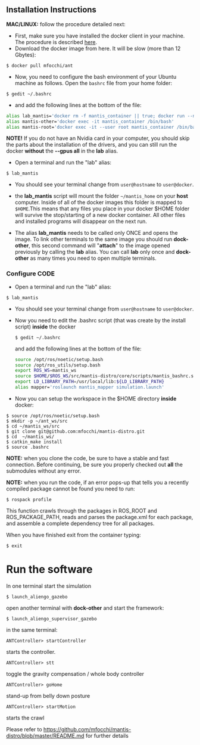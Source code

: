 ## Installation Instructions

**MAC/LINUX:** follow the procedure detailed next:

-  First, make sure you have installed the docker client in your machine. The procedure is described  [here](https://github.com/mfocchi/lab-docker/blob/master/install_docker.md).
-  Download the docker image from here. It will be slow (more than 12 Gbytes): 

```
$ docker pull mfocchi/ant
```

- Now, you need to configure the bash environment of your Ubuntu machine as follows. Open the `bashrc` file from your home folder:


```
$ gedit ~/.bashrc
```
-  and add the following lines at the bottom of the file:

```bash
alias lab_mantis='docker rm -f mantis_container || true; docker run --name mantis_container --gpus all  --user $(id -u):$(id -g)  --workdir="/home/$USER" --volume="/etc/group:/etc/group:ro"   --volume="/etc/shadow:/etc/shadow:ro"  --volume="/etc/passwd:/etc/passwd:ro" --device=/dev/dri:/dev/dri  -e "QT_X11_NO_MITSHM=1" --network=host --hostname=docker -it  --volume "/tmp/.X11-unix:/tmp/.X11-unix:rw" --volume $HOME/mantis_home:$HOME --env=HOME --env=USER  --privileged  -e SHELL --env="DISPLAY=$DISPLAY" --shm-size 2g --rm  --entrypoint /bin/bash mfocchi/ant'
alias mantis-other='docker exec -it mantis_container /bin/bash'
alias mantis-root='docker exec -it --user root mantis_container /bin/bash'
```

**NOTE!** If you do not have an Nvidia card in your computer, you should skip the parts about the installation of the drivers, and you can still run the docker **without** the **--gpus all** in the **lab** alias.

- Open a terminal and run the "lab" alias:

```
$ lab_mantis
```

- You should see your terminal change from `user@hostname` to `user@docker`. 

-  the **lab_mantis** script will mount the folder `~/mantis_home` on your **host** computer. Inside of all of the docker images this folder is mapped to `$HOME`.This means that any files you place in your docker $HOME folder will survive the stop/starting of a new docker container. All other files and installed programs will disappear on the next run.
- The alias **lab_mantis** needs to be called only ONCE and opens the image. To link other terminals to the same image you should run **dock-other**, this second command will "**attach**" to the image opened previously by calling the **lab** alias.  You can call **lab** only once and **dock-other** as many times you need to open multiple terminals.



### Configure CODE

- Open a terminal and run the "lab" alias:
```
$ lab_mantis
```
- You should see your terminal change from `user@hostname` to `user@docker`. 

- Now you need to edit the .bashrc script (that was create by the install script) **inside** the docker

  ```
  $ gedit ~/.bashrc
  ```

  and add the following lines at the bottom of the file:

  ```bash
  source /opt/ros/noetic/setup.bash
  source /opt/ros_utils/setup.bash
  export ROS_WS=mantis_ws
  source $HOME/$ROS_WS/src/mantis-distro/core/scripts/mantis_bashrc.sh $ROS_WS
  export LD_LIBRARY_PATH=/usr/local/lib:${LD_LIBRARY_PATH}
  alias mapper='roslaunch mantis_mapper simulation.launch'
  ```

- Now you can setup the workspace in the $HOME directory **inside** docker:
```
$ source /opt/ros/noetic/setup.bash
$ mkdir -p ~/ant_ws/src
$ cd ~/mantis_ws/src
$ git clone git@github.com:mfocchi/mantis-distro.git
$ cd  ~/mantis_ws/
$ catkin_make install
$ source .bashrc
```

**NOTE:**  when you clone the code, be sure to have a stable and fast connection. Before continuing, be sure you properly checked out **all** the submodules without any error.

**NOTE:**  when you run the code, if an error pops-up that tells you a recently compiled package cannot be found you need to run:

```
$ rospack profile
```

This function crawls through the packages in ROS_ROOT  and ROS_PACKAGE_PATH, reads and parses  the package.xml for each package, and  assemble a complete dependency tree  for all packages.

When you have finished exit from the container typing:  

```
$ exit
```

# Run the software

In one terminal start the simulation

```
$ launch_aliengo_gazebo
```

open another terminal with **dock-other** and start the framework:

```
$ launch_aliengo_supervisor_gazebo
```

in the same terminal:

```
ANTController> startController
```

starts the controller. 

```
ANTController> stt	
```

toggle the gravity compensation / whole body controller

```
ANTController> goHome
```

stand-up from belly down posture

```
ANTController> startMotion		
```

starts the crawl

Please refer to https://github.com/mfocchi/mantis-distro/blob/master/README.md for further details



